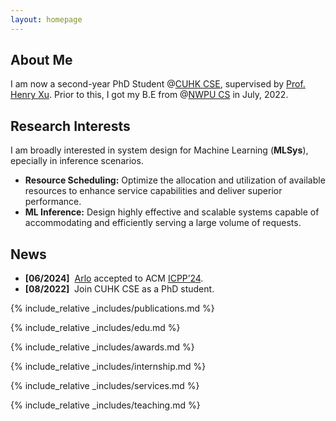 ```yaml
---
layout: homepage
---
```


## About Me

I am now a second-year PhD Student @[CUHK CSE](https://www.cse.cuhk.edu.hk/), supervised by [Prof. Henry Xu](https://henryhxu.github.io/). Prior to this, I got my B.E from @[NWPU CS](https://www.nwpu.edu.cn/) in July, 2022.

## Research Interests
  I am broadly interested in system design for Machine Learning (**<autocolor>MLSys</autocolor>**), epecially in inference scenarios.
- **<autocolor>Resource Scheduling:</autocolor>** Optimize the allocation and utilization of available resources to enhance service capabilities and deliver superior performance.
- **<autocolor>ML Inference:</autocolor>** Design highly effective and scalable systems capable of accommodating and efficiently serving a large volume of requests.


## News
- **[06/2024]** &nbsp;[Arlo](https://txxx926.github.io/) accepted to ACM [ICPP’24](https://icpp2024.org/). 
- **[08/2022]** &nbsp;Join CUHK CSE as a PhD student.


{% include_relative _includes/publications.md %}

{% include_relative _includes/edu.md %}

{% include_relative _includes/awards.md %}


{% include_relative _includes/internship.md %}

{% include_relative _includes/services.md %}

{% include_relative _includes/teaching.md %}
